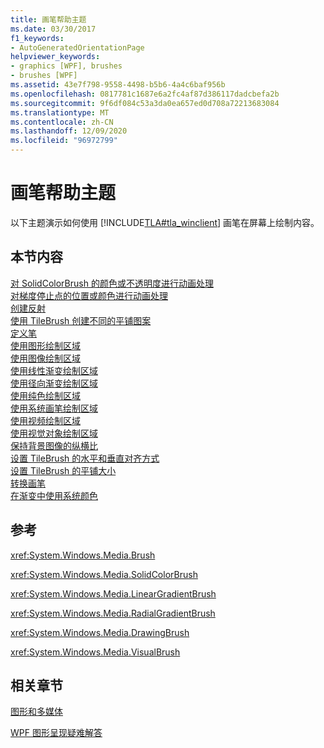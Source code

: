 ```yaml
---
title: 画笔帮助主题
ms.date: 03/30/2017
f1_keywords:
- AutoGeneratedOrientationPage
helpviewer_keywords:
- graphics [WPF], brushes
- brushes [WPF]
ms.assetid: 43e7f798-9558-4498-b5b6-4a4c6baf956b
ms.openlocfilehash: 0817781c1687e6a2fc4af87d386117dadcbefa2b
ms.sourcegitcommit: 9f6df084c53a3da0ea657ed0d708a72213683084
ms.translationtype: MT
ms.contentlocale: zh-CN
ms.lasthandoff: 12/09/2020
ms.locfileid: "96972799"
---
```

# <a name="brushes-how-to-topics"></a>画笔帮助主题
以下主题演示如何使用 [!INCLUDE[TLA#tla_winclient](../../../includes/tlasharptla-winclient-md.md)] 画笔在屏幕上绘制内容。  
  
## <a name="in-this-section"></a>本节内容  
 [对 SolidColorBrush 的颜色或不透明度进行动画处理](how-to-animate-the-color-or-opacity-of-a-solidcolorbrush.md)  
 [对梯度停止点的位置或颜色进行动画处理](how-to-animate-the-position-or-color-of-a-gradient-stop.md)  
 [创建反射](how-to-create-a-reflection.md)  
 [使用 TileBrush 创建不同的平铺图案](how-to-create-different-tile-patterns-with-a-tilebrush.md)  
 [定义笔](how-to-define-a-pen.md)  
 [使用图形绘制区域](how-to-paint-an-area-with-a-drawing.md)  
 [使用图像绘制区域](how-to-paint-an-area-with-an-image.md)  
 [使用线性渐变绘制区域](how-to-paint-an-area-with-a-linear-gradient.md)  
 [使用径向渐变绘制区域](how-to-paint-an-area-with-a-radial-gradient.md)  
 [使用纯色绘制区域](how-to-paint-an-area-with-a-solid-color.md)  
 [使用系统画笔绘制区域](how-to-paint-an-area-with-a-system-brush.md)  
 [使用视频绘制区域](how-to-paint-an-area-with-a-video.md)  
 [使用视觉对象绘制区域](how-to-paint-an-area-with-a-visual.md)  
 [保持背景图像的纵横比](how-to-preserve-the-aspect-ratio-of-an-image-used-as-a-background.md)  
 [设置 TileBrush 的水平和垂直对齐方式](how-to-set-the-horizontal-and-vertical-alignment-of-a-tilebrush.md)  
 [设置 TileBrush 的平铺大小](how-to-set-the-tile-size-for-a-tilebrush.md)  
 [转换画笔](how-to-transform-a-brush.md)  
 [在渐变中使用系统颜色](how-to-use-system-colors-in-a-gradient.md)  
  
## <a name="reference"></a>参考  
 <xref:System.Windows.Media.Brush>  
  
 <xref:System.Windows.Media.SolidColorBrush>  
  
 <xref:System.Windows.Media.LinearGradientBrush>  
  
 <xref:System.Windows.Media.RadialGradientBrush>  
  
 <xref:System.Windows.Media.DrawingBrush>  
  
 <xref:System.Windows.Media.VisualBrush>  
  
## <a name="related-sections"></a>相关章节  
 [图形和多媒体](index.md)  
  
 [WPF 图形呈现疑难解答](wpf-graphics-rendering-overview.md)
